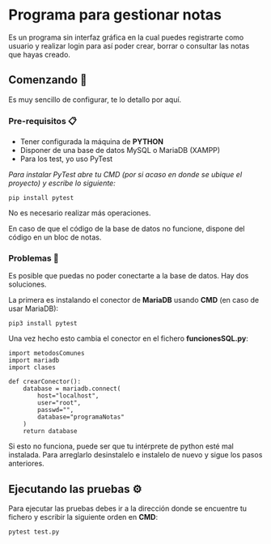 # Programa para gestionar notas

Es un programa sin interfaz gráfica en la cual puedes registrarte como usuario y realizar login para así poder crear, borrar o consultar las notas que hayas creado.

## Comenzando 🚀

Es muy sencillo de configurar, te lo detallo por aquí.

### Pre-requisitos 📋

* Tener configurada la máquina de **PYTHON**
* Disponer de una base de datos MySQL o MariaDB (XAMPP)
* Para los test, yo uso PyTest

_Para instalar PyTest abre tu CMD (por si acaso en donde se ubique el proyecto) y escribe lo siguiente:_

```
pip install pytest
```

No es necesario realizar más operaciones.

En caso de que el código de la base de datos no funcione, dispone del código en un bloc de notas.

### Problemas 🔧

Es posible que puedas no poder conectarte a la base de datos. Hay dos soluciones.

La primera es instalando el conector de **MariaDB** usando **CMD** (en caso de usar MariaDB):

```
pip3 install pytest
```
Una vez hecho esto cambia el conector en el fichero **funcionesSQL.py**:

```
import metodosComunes
import mariadb
import clases

def crearConector():
    database = mariadb.connect(
        host="localhost",
        user="root",
        passwd="",
        database="programaNotas"
    )
    return database
```

Si esto no funciona, puede ser que tu intérprete de python esté mal instalada. Para arreglarlo desinstalelo e instalelo de nuevo y sigue los pasos anteriores.

## Ejecutando las pruebas ⚙️

Para ejecutar las pruebas debes ir a la dirección donde se encuentre tu fichero y escribir la siguiente orden en **CMD**:

```
pytest test.py
```
